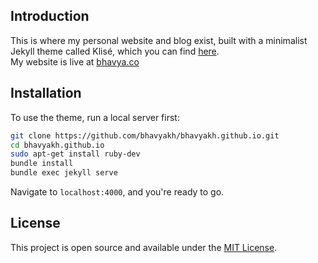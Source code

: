 ## Introduction

This is where my personal website and blog exist, built with a minimalist Jekyll theme called Klisé, which you can find
<a href="https://github.com/piharpi/jekyll-klise" target="_blank" rel="noopener">here</a>.<br>
My website is live at <a href="http://bhavya.co" target="_blank" rel="noopener">bhavya.co</a>

## Installation
To use the theme, run a local server first:

```bash
git clone https://github.com/bhavyakh/bhavyakh.github.io.git
cd bhavyakh.github.io
sudo apt-get install ruby-dev
bundle install
bundle exec jekyll serve
```

Navigate to `localhost:4000`, and you're ready to go.

## License

This project is open source and available under the [MIT License](LICENSE).

